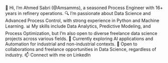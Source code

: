 👋 Hi, I’m Ahmed Sabri (@Amsamms), a seasoned Process Engineer with 16+ years in refinery operations.
🔍 I’m passionate about Data Science and Advanced Process Control, with strong experience in Python and Machine Learning.
📊 My skills include Data Analytics, Predictive Modeling, and Process Optimization, but I’m also open to diverse freelance data science projects across various fields.
🌱 Currently exploring AI applications and Automation for industrial and non-industrial contexts.
🤝 Open to collaborations and freelance opportunities in Data Science, regardless of industry.
📫 Connect with me on LinkedIn
<!--- Amsamms/Amsamms is a ✨ special ✨ repository because its `README.md` (this file) appears on your GitHub profile. You can click the Preview link to take a look at your changes. --->
